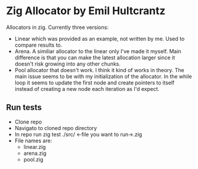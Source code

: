 # Zig Allocator by Emil Hultcrantz

Allocators in zig. Currently three versions:

* Linear which was provided as an example, not written by me. Used to compare results to.
* Arena. A similiar allocator to the linear only I've made it myself. Main difference is that you can make the latest allocation larger since it doesn't risk growing into any other chunks.
* Pool allocator that doesn't work. I think it kind of works in theory. The main issue seems to be with my initialization of the allocator. In the while loop it seems to update the first node and create pointers to itself instead of creating a new node each iteration as I'd expect.

## Run tests
* Clone repo
* Navigato to cloned repo directory
* In repo run zig test ./src/ <-file you want to run->.zig
* File names are:
    * linear.zig
    * arena.zig
    * pool.zig

